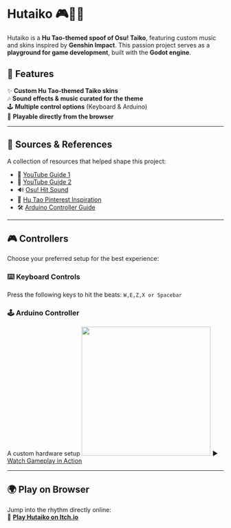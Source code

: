 # Hutaiko 🎮🥁🔥

Hutaiko is a **Hu Tao-themed spoof of Osu! Taiko**, featuring custom music and skins inspired by **Genshin Impact**. This passion project serves as a **playground for game development**, built with the **Godot engine**.

## 📜 Features
✨ **Custom Hu Tao-themed Taiko skins**  
🎶 **Sound effects & music curated for the theme**  
🕹️ **Multiple control options** (Keyboard & Arduino)  
🚀 **Playable directly from the browser**  

---

## 🔗 Sources & References
A collection of resources that helped shape this project:
- 🎥 [YouTube Guide 1](https://www.youtube.com/watch?v=lhrqsUZ45j8)  
- 🎥 [YouTube Guide 2](https://www.youtube.com/watch?v=-F19D7OOkJk)  
- 🔊 [Osu! Hit Sound](https://www.myinstants.com/en/instant/osu-hit-sound-29289/)  
- 🎨 [Hu Tao Pinterest Inspiration](https://ph.pinterest.com/pin/174444185560567223/)  
- 🛠️ [Arduino Controller Guide](https://www.youtube.com/watch?v=zEveh8KbWdM)  

---

## 🎮 Controllers
Choose your preferred setup for the best experience:

### ⌨️ Keyboard Controls
Press the following keys to hit the beats:
```W,E,Z,X or Spacebar```


### 🕹️ Arduino Controller
A custom hardware setup 
<img src="https://github.com/user-attachments/assets/31612199-4aa3-45fd-a206-f8805bda2cae" width="300">
▶️ [Watch Gameplay in Action](https://www.instagram.com/reel/DJalQYsSVde/?utm_source=ig_web_copy_link&igsh=MzRlODBiNWFlZA==)

---

## 🌍 Play on Browser
Jump into the rhythm directly online:  
🔗 **[Play Hutaiko on Itch.io](https://kagzz.itch.io/hutaiko)**
